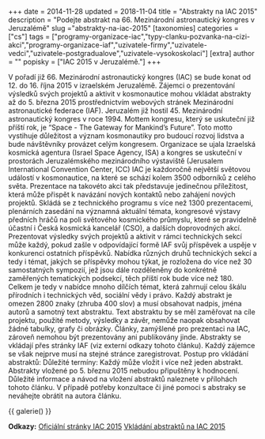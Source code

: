 +++
date = 2014-11-28
updated = 2018-11-04
title = "Abstrakty na IAC 2015"
description = "Podejte abstrakt na 66. Mezinárodní astronautický kongres v Jeruzalémě"
slug ="abstrakty-na-iac-2015"
[taxonomies]
categories = ["cs"]
tags = ["programy-organizace-iac","typy-clanku-pozvanka-na-cizi-akci","programy-organizace-iaf","uzivatele-firmy","uzivatele-vedci","uzivatele-postgradualove","uzivatele-vysokoskolaci"]
[extra]
author = ""
popisky = ["IAC 2015 v Jeruzalémě."]
+++

V pořadí již 66. Mezinárodní astronautický kongres (IAC) se bude konat od 12. do 16. října 2015 v izraelském Jeruzalémě. Zájemci o prezentování výsledků svých projektů a aktivit v kosmonautice mohou vkládat abstrakty až do 5. března 2015 prostřednictvím webových stránek Mezinárodní astronautické federace (IAF). Jeruzalém již hostil 45. Mezinárodní astronautický kongres v roce 1994. Mottem kongresu, který se uskuteční již příští rok, je “Space - The Gateway for Mankind’s Future”. Toto motto vystihuje důležitost a význam kosmonautiky pro budoucí rozvoj lidstva a bude návštěvníky provázet celým kongresem. Organizace se ujala Izraelská kosmická agentura (Israel Space Agency, ISA) a kongres se uskuteční v prostorách Jeruzalémského mezinárodního výstaviště (Jerusalem International Convention Center, ICC) IAC je každoročně největší světovou událostí v kosmonautice, na které se schází kolem 3500 odborníků z celého světa. Prezentace na takovéto akci tak představuje jedinečnou příležitost, která může přispět k navázání nových kontaktů nebo zahájení nových projektů. Skládá se z technického programu s více než 1300 prezentacemi, plenárních zasedání na významná aktuální témata, kongresové výstavy předních hráčů na poli světového kosmického průmyslu, které se pravidelně účastní i Česká kosmická kancelář (CSO), a dalších doprovodných akcí. Prezentovat výsledky svých projektů a aktivit v rámci technických sekcí může každý, pokud zašle v odpovídající formě IAF svůj příspěvek a uspěje v konkurenci ostatních příspěvků. Nabídka různých druhů technických sekcí a tedy i témat, jakých se příspěvky mohou týkat, je rozložena do více než 30 samostatných sympozií, jež jsou dále rozděleněny do konkrétně zaměřených tematických podsekcí, těch příští rok bude více než 180. Celkem je tedy v nabídce mnoho dílčích témat, která zahrnují celou škálu přírodních i technických věd, sociální vědy i právo. Každý abstrakt je omezen 2800 znaky (zhruba 400 slov) a musí obsahovat nadpis, jména autorů a samotný text abstraktu. Text abstraktu by se měl zaměřovat na cíle projektu, použité metody, výsledky a závěr, nemůže naopak obsahovat žádné tabulky, grafy či obrázky. Články, zamýšlené pro prezentaci na IAC, zároveň nemohou být prezentovány ani publikovány jinde. Abstrakty se vkládají přes stránky IAF (viz externí odkazy tohoto článku). Každý zájemce se však nejprve musí na stejné stránce zaregistrovat. Postup pro vkládání abstraktů: Důležité termíny: Každý může vložit i více než jeden abstrakt. Abstrakty vložené po 5. březnu 2015 nebudou připuštěny k hodnocení. Důležité informace a návod na vložení abstraktů naleznete v přílohách tohoto článku. V případě potřeby konzultace či jiné pomoci s abstraky se neváhejte obrátit na autora článku.

{{ galerie() }}

**Odkazy:**
[Oficiální stránky IAC 2015]
[Vkládání abstraktů na IAC 2015]

[Oficiální stránky IAC 2015]: http://iac2015.org/
[Vkládání abstraktů na IAC 2015]: http://www.iafastro.org/iac-2015-call-for-abstracts-open/

